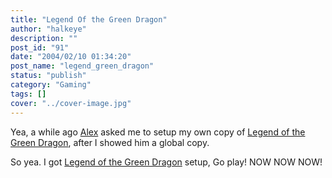 ```yaml
---
title: "Legend Of the Green Dragon"
author: "halkeye"
description: ""
post_id: "91"
date: "2004/02/10 01:34:20"
post_name: "legend_green_dragon"
status: "publish"
category: "Gaming"
tags: []
cover: "../cover-image.jpg"
---
```


Yea, a while ago [Alex](https://www.fustiar.org/) asked me to setup my own copy of [Legend of the Green Dragon](https://www.halkeye.net/logd/), after I showed him a global copy.

So yea. I got [Legend of the Green Dragon](https://www.halkeye.net/logd/) setup, Go play! NOW NOW NOW!
